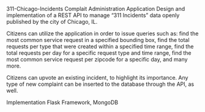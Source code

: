 311-Chicago-Incidents Complait Administration Application
Design and implementation of a REST API to manage “311 Incidents” data openly published by the city of Chicago, IL.

Citizens can utilize the application in order to issue queries such as: find the most common service request in a specified bounding box, find the total requests per type that were created within a specified time range, find the total requests per day for a specific request type and time range, find the most common service request per zipcode for a specific day, and many more.

Citizens can upvote an existing incident, to highlight its importance. Any type of new complaint can be inserted to the database through the API, as well. 

Implementation
Flask Framework, MongoDB
